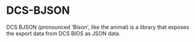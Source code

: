 # DCS-BJSON
DCS BJSON (pronounced 'Bison', like the animal) is a library that exposes the export data from DCS BIOS as JSON data.
